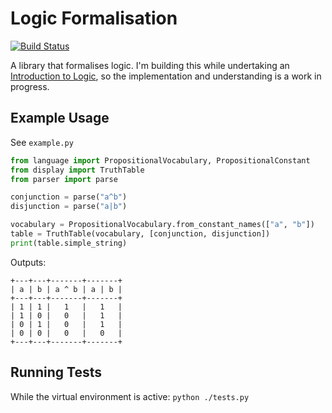 Logic Formalisation
===================

[![Build Status](https://api.travis-ci.org/danielholmes/logic.png)](http://travis-ci.org/danielholmes/logic)

A library that formalises logic. I'm building this while undertaking an [Introduction to Logic](https://www.coursera.org/course/intrologic), 
so the implementation and understanding is a work in progress.

Example Usage
-------------
See ``` example.py ```
```python
from language import PropositionalVocabulary, PropositionalConstant
from display import TruthTable
from parser import parse

conjunction = parse("a^b")
disjunction = parse("a|b")

vocabulary = PropositionalVocabulary.from_constant_names(["a", "b"])
table = TruthTable(vocabulary, [conjunction, disjunction])
print(table.simple_string)
```
Outputs:
```
+---+---+-------+-------+
| a | b | a ^ b | a | b |
+---+---+-------+-------+
| 1 | 1 |   1   |   1   |
| 1 | 0 |   0   |   1   |
| 0 | 1 |   0   |   1   |
| 0 | 0 |   0   |   0   |
+---+---+-------+-------+
```

Running Tests
-------------
While the virtual environment is active:
``` python ./tests.py ```